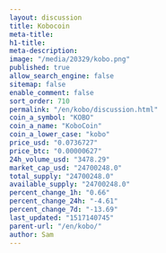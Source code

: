 ```yaml
---
layout: discussion
title: Kobocoin
meta-title: 
h1-title: 
meta-description: 
image: "/media/20329/kobo.png"
published: true
allow_search_engine: false
sitemap: false
enable_comment: false
sort_order: 710
permalink: "/en/kobo/discussion.html"
coin_a_symbol: "KOBO"
coin_a_name: "KoboCoin"
coin_a_lower_case: "kobo"
price_usd: "0.0736727"
price_btc: "0.00000627"
24h_volume_usd: "3478.29"
market_cap_usd: "24700248.0"
total_supply: "24700248.0"
available_supply: "24700248.0"
percent_change_1h: "0.66"
percent_change_24h: "-4.61"
percent_change_7d: "-13.69"
last_updated: "1517140745"
parent-url: "/en/kobo/"
author: Sam
---
```


